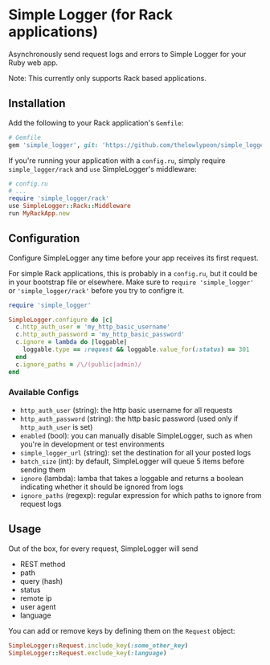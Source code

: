 # Simple Logger (for Rack applications)

Asynchronously send request logs and errors to Simple Logger for your Ruby web app.

Note: This currently only supports Rack based applications.

## Installation

Add the following to your Rack application's `Gemfile`:

```ruby
# Gemfile
gem 'simple_logger', git: 'https://github.com/thelowlypeon/simple_logger'
```

If you're running your application with a `config.ru`, simply require `simple_logger/rack`
and `use` SimpleLogger's middleware:

```ruby
# config.ru
# ...
require 'simple_logger/rack'
use SimpleLogger::Rack::Middleware
run MyRackApp.new
```

## Configuration

Configure SimpleLogger any time before your app receives its first request.

For simple Rack applications, this is probably in a `config.ru`, but it
could be in your bootstrap file or elsewhere.
Make sure to `require 'simple_logger'` or `'simple_logger/rack'` before you try to configre it.

```ruby
require 'simple_logger'

SimpleLogger.configure do |c|
  c.http_auth_user = 'my_http_basic_username'
  c.http_auth_password = 'my_http_basic_password'
  c.ignore = lambda do |loggable|
    loggable.type == :request && loggable.value_for(:status) == 301
  end
  c.ignore_paths = /\/(public|admin)/
end
```

### Available Configs

* `http_auth_user` (string): the http basic username for all requests
* `http_auth_password` (string): the http basic password (used only if `http_auth_user` is set)
* `enabled` (bool): you can manually disable SimpleLogger, such as when you're in development or test environments
* `simple_logger_url` (string): set the destination for all your posted logs
* `batch_size` (int): by default, SimpleLogger will queue 5 items before sending them
* `ignore` (lambda): lamba that takes a loggable and returns a boolean indicating whether it should be ignored from logs
* `ignore_paths` (regexp): regular expression for which paths to ignore from request logs

## Usage

Out of the box, for every request, SimpleLogger will send

* REST method
* path
* query (hash)
* status
* remote ip
* user agent
* language

You can add or remove keys by defining them on the `Request` object:

```ruby
SimpleLogger::Request.include_key(:some_other_key)
SimpleLogger::Request.exclude_key(:language)
```
